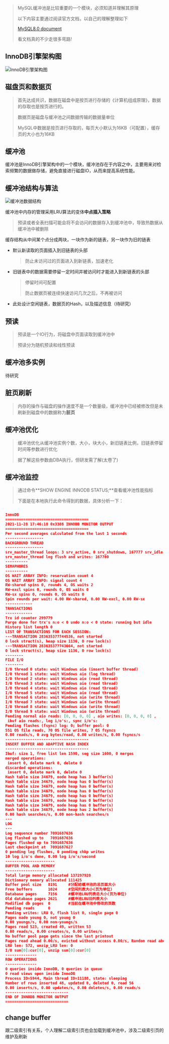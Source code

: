  

> MySQL缓冲池是比较重要的一个模块，必须知道并理解其原理
>
> 以下内容主要通过阅读官方文档，以自己的理解整理如下
>
> [MySQL8.0 document](https://dev.mysql.com/doc/refman/8.0/en/)
>
> 看文档真的不少走很多弯路!

## InnoDB引擎架构图

![InnoDB引擎架构图](../静态文件/InnoDB引擎架构.png)

## 磁盘页和数据页

> 首先达成共识，数据在磁盘中是按页进行存储的《计算机组成原理》，数据的存取也是按页进行的。
>
> 数据页是磁盘与缓冲池之间数据传输的数据量单位
>
> MySQL中数据是按页进行存取的，每页大小默认为16KB（可配置），缓存页的大小也为16KB

## 缓冲池

缓冲池是InnoDB引擎架构中的一个模块，缓冲池存在于内容之中，主要用来对检索频繁的数据做存储，避免直接进行磁盘IO，从而来提高系统性能。

## 缓冲池结构与算法

![缓冲池数据结构](../静态文件/MySQL缓冲池列表.png)

缓冲池中内存的管理采用LRU算法的变体**中点插入策略**

> 预读或者全表扫描可能会将不会访问的数据存入到缓冲池中，导致热数据从缓冲池中被删除

缓存结构从中间某个点分成两块，一块作为新的链表，另一块作为旧的链表

* 默认新读取的页面插入到旧链表的头部

  > 防止未访问过的页面进入到新链表，加速老化

* 旧链表中的数据需要停留一定时间并被访问时才能进入到新链表的头部

  > 停留时间可配置
  >
  > 防止数据页被连续快速访问几次之后，不再被访问

*  此处设计空闲链表，数据页的Hash，以及描述信息（待研究）

## 预读

> 预读是一个IO行为，将磁盘中页面读取到缓冲池中
>
> 预读分为随机预读和线性预读

## 缓冲池多实例

待研究

## 脏页刷新

> 内存的操作与磁盘的操作速度不是一个数量级，缓冲池中已经被修改但是未刷新到磁盘中的数据称为**脏页**

## 缓冲池优化

> 缓冲池优化从缓冲池实例个数，大小，块大小，新旧链表比例，旧链表停留时间等参数进行优化
>
> 据了解这些参数由DBA执行，但研发需了解(太卷了)

## 缓冲池监控

> 通过命令**SHOW ENGINE INNODB STATUS;**查看缓冲池性能指标
>
> 下面是在本地执行此命令得到的数据，具体分析一下：

```json

InnoDB		
=====================================
2021-11-28 17:46:18 0x3308 INNODB MONITOR OUTPUT
=====================================
Per second averages calculated from the last 1 seconds
-----------------
BACKGROUND THREAD
-----------------
srv_master_thread loops: 3 srv_active, 0 srv_shutdown, 167777 srv_idle
srv_master_thread log flush and writes: 167780
----------
SEMAPHORES
----------
OS WAIT ARRAY INFO: reservation count 4
OS WAIT ARRAY INFO: signal count 4
RW-shared spins 0, rounds 4, OS waits 2
RW-excl spins 0, rounds 0, OS waits 0
RW-sx spins 0, rounds 0, OS waits 0
Spin rounds per wait: 4.00 RW-shared, 0.00 RW-excl, 0.00 RW-sx
------------
TRANSACTIONS
------------
Trx id counter 299779
Purge done for trx's n:o < 0 undo n:o < 0 state: running but idle
History list length 0
LIST OF TRANSACTIONS FOR EACH SESSION:
---TRANSACTION 283635377744536, not started
0 lock struct(s), heap size 1136, 0 row lock(s)
---TRANSACTION 283635377743664, not started
0 lock struct(s), heap size 1136, 0 row lock(s)
--------
FILE I/O
--------
I/O thread 0 state: wait Windows aio (insert buffer thread)
I/O thread 1 state: wait Windows aio (log thread)
I/O thread 2 state: wait Windows aio (read thread)
I/O thread 3 state: wait Windows aio (read thread)
I/O thread 4 state: wait Windows aio (read thread)
I/O thread 5 state: wait Windows aio (read thread)
I/O thread 6 state: wait Windows aio (write thread)
I/O thread 7 state: wait Windows aio (write thread)
I/O thread 8 state: wait Windows aio (write thread)
I/O thread 9 state: wait Windows aio (write thread)
Pending normal aio reads: [0, 0, 0, 0] , aio writes: [0, 0, 0, 0] ,
 ibuf aio reads:, log i/o's:, sync i/o's:
Pending flushes (fsync) log: 0; buffer pool: 0
551 OS file reads, 70 OS file writes, 7 OS fsyncs
0.00 reads/s, 0 avg bytes/read, 0.00 writes/s, 0.00 fsyncs/s
-------------------------------------
INSERT BUFFER AND ADAPTIVE HASH INDEX
-------------------------------------
Ibuf: size 1, free list len 1598, seg size 1600, 0 merges
merged operations:
 insert 0, delete mark 0, delete 0
discarded operations:
 insert 0, delete mark 0, delete 0
Hash table size 34679, node heap has 3 buffer(s)
Hash table size 34679, node heap has 0 buffer(s)
Hash table size 34679, node heap has 0 buffer(s)
Hash table size 34679, node heap has 0 buffer(s)
Hash table size 34679, node heap has 0 buffer(s)
Hash table size 34679, node heap has 0 buffer(s)
Hash table size 34679, node heap has 0 buffer(s)
Hash table size 34679, node heap has 2 buffer(s)
0.00 hash searches/s, 0.00 non-hash searches/s
---
LOG
---
Log sequence number 7091687636
Log flushed up to   7091687636
Pages flushed up to 7091687636
Last checkpoint at  7091687627
0 pending log flushes, 0 pending chkp writes
10 log i/o's done, 0.00 log i/o's/second
----------------------
BUFFER POOL AND MEMORY
----------------------
Total large memory allocated 137297920
Dictionary memory allocated 111425
Buffer pool size   8191		#分配给缓冲池的总页面大小
Free buffers       1024		#空闲列表大小(页为单位)
Database pages     7156		#缓冲池LRU列表总大小(页为单位)
Old database pages 2621		#缓冲池LRU旧列表大小
Modified db pages  0		#当前在缓冲池中修改的页数
Pending reads      0
Pending writes: LRU 0, flush list 0, single page 0
Pages made young 0, not young 0
0.00 youngs/s, 0.00 non-youngs/s
Pages read 523, created 49, written 53
0.00 reads/s, 0.00 creates/s, 0.00 writes/s
No buffer pool page gets since the last printout
Pages read ahead 0.00/s, evicted without access 0.00/s, Random read ahead 0.00/s
LRU len: 572, unzip_LRU len: 0
I/O sum[0]:cur[0], unzip sum[0]:cur[0]
--------------
ROW OPERATIONS
--------------
0 queries inside InnoDB, 0 queries in queue
0 read views open inside InnoDB
Process ID=5944, Main thread ID=11188, state: sleeping
Number of rows inserted 48, updated 0, deleted 0, read 56
0.00 inserts/s, 0.00 updates/s, 0.00 deletes/s, 0.00 reads/s
----------------------------
END OF INNODB MONITOR OUTPUT
============================
```

## change buffer

跟二级索引有关系，个人理解二级索引页也会加载到缓冲池中，涉及二级索引页的维护及刷新

